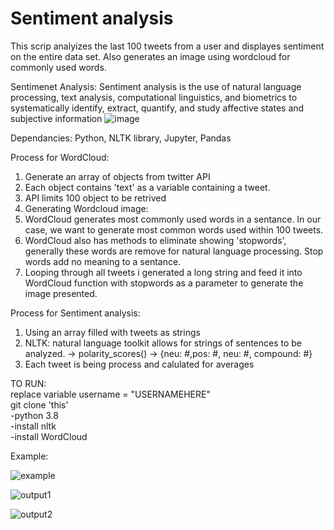 # Sentiment analysis


This scrip analyizes the last 100 tweets from a user and displayes sentiment on the entire data set. Also generates an image using wordcloud for commonly used words.

Sentimenet Analysis: Sentiment analysis is the use of natural language processing, text analysis, computational linguistics, and biometrics to systematically identify, extract, quantify, and study affective states and subjective information
![image](https://user-images.githubusercontent.com/38986377/171091764-1756c90b-df1b-432e-a9c3-9e52812e8099.png)

Dependancies:
Python,
NLTK library,
Jupyter,
Pandas


Process for WordCloud:
1. Generate an array of objects from twitter API 
2. Each object contains 'text' as a variable containing a tweet.
3. API limits 100 object to be retrived
4. Generating Wordcloud image: 
5. WordCloud generates most commonly used words in a sentance. In our case, we want to generate most common words used within 100 tweets.
6. WordCloud also has methods to eliminate showing 'stopwords', generally these words are remove for natural language processing. Stop words add no meaning to a sentance.
7. Looping through all tweets i generated a long string and feed it into WordCloud function with stopwords as a parameter to generate the image presented.

Process for Sentiment analysis:
1. Using an array filled with tweets as strings
2. NLTK: natural language toolkit allows for strings of sentences to be analyzed. -> polarity_scores() ->  {neu: #,pos: #, neu: #, compound: #}
3. Each tweet is being process and calulated for averages



TO RUN:  <br />
replace variable username = "USERNAMEHERE"  <br />
git clone 'this'  <br />
-python 3.8  <br />
-install nltk  <br />
-install WordCloud  <br />

Example: 

![example](https://user-images.githubusercontent.com/38986377/171094670-9adbec11-03a9-4790-b89c-6ce5bc0a381b.PNG)

![output1](https://user-images.githubusercontent.com/38986377/171095113-46d038cb-fa77-430a-967f-bd31cc4e8a5e.PNG)

![output2](https://user-images.githubusercontent.com/38986377/171095119-1c1510fe-8f04-41c1-89b7-a38a81d86aab.PNG)

